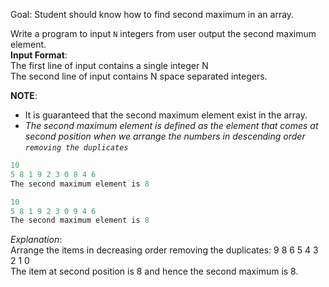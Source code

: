 Goal: Student should know how to find second maximum in an array.  

Write a program to input `N` integers from user output the second maximum element.  
**Input Format**:  
The first line of input contains a single integer N  
The second line of input contains N space separated integers.  

**NOTE**:  
- It is guaranteed that the second maximum element exist in the array.  
- _The second maximum element is defined as the element that comes at second position when we arrange the numbers in descending order `removing the duplicates`_

```cpp
10
5 8 1 9 2 3 0 8 4 6
The second maximum element is 8
```

```cpp
10
5 8 1 9 2 3 0 9 4 6
The second maximum element is 8
```
_Explanation_:   
Arrange the items in decreasing order removing the duplicates:  9 8 6 5 4 3 2 1 0  
The item at second position is 8 and hence the second maximum is 8.  
